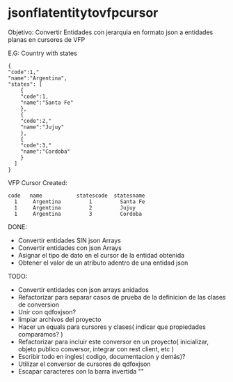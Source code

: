 # jsonflatentitytovfpcursor

Objetivo:
Convertir Entidades con jerarquia en formato json a entidades planas en cursores de VFP

E.G:
Country with states

```
{
"code":1,"
"name":"Argentina",
"states": [
    {
    "code":1,
    "name":"Santa Fe"
    },
    {
    "code":2,"
    "name":"Jujuy"
    },
    {
    "code":3,"
    "name":"Cordoba"
    }
  ]
}
```
VFP Cursor Created:
```
code   name           statescode  statesname
  1     Argentina         1         Santa Fe
  1     Argentina         2         Jujuy
  1     Argentina         3         Cordoba
```

DONE:
* Convertir entidades SIN json Arrays
* Convertir entidades con json Arrays
* Asignar el tipo de dato en el cursor de la entidad obtenida
* Obtener el valor de un atributo adentro de una entidad json

TODO:
* Convertir entidades con json arrays anidados
* Refactorizar para separar casos de prueba de la definicion de las clases de conversion
* Unir con qdfoxjson?
* limpiar archivos del proyecto
* Hacer un equals para cursores y clases( indicar que propiedades comparamos? )
* Refactorizar para incluir este conversor en un proyecto( inicializar, objeto publico conversor, integrar con rest client, etc )
* Escribir todo en ingles( codigo, documentacion y demás)?
* Utilizar el conversor de cursores de qdfoxjson
* Escapar caracteres con la barra invertida "\"



